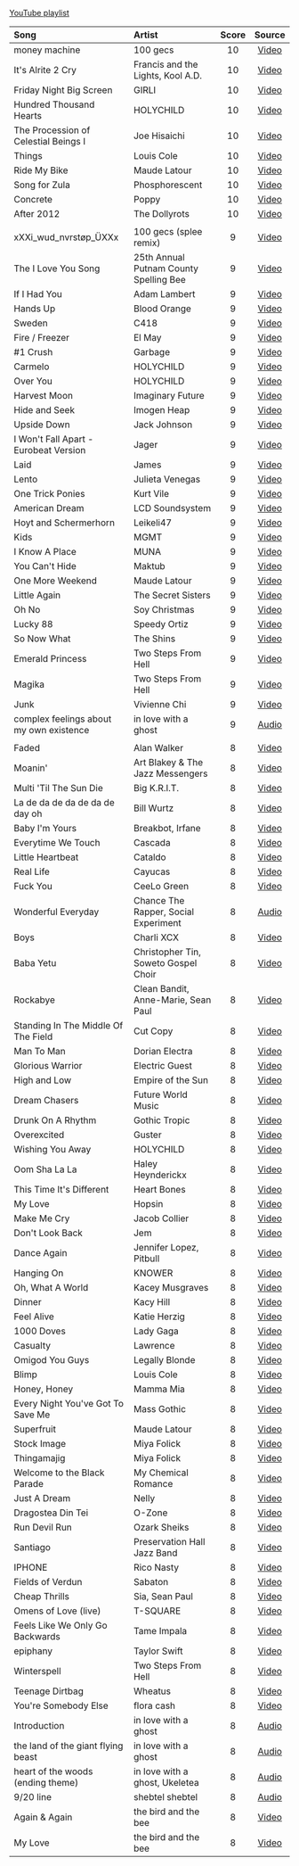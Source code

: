 [YouTube playlist](https://www.youtube.com/playlist?list=PLpau0kOvo5Gnu5j0ouJCE2UKqKg4YeJH1)

| Song | Artist | Score | Source |
| :-- | :-- | :-: | :-: |
| money machine | 100 gecs | 10 | [Video](https://www.youtube.com/watch?v=z97qLNXeAMQ) |
| It's Alrite 2 Cry | Francis and the Lights, Kool A.D. | 10 | [Video](https://www.youtube.com/watch?v=hmlZxNE2VQ4) |
| Friday Night Big Screen | GIRLI | 10 | [Video](https://www.youtube.com/watch?v=UDHFYVorDpU) |
| Hundred Thousand Hearts | HOLYCHILD | 10 | [Video](https://www.youtube.com/watch?v=AXabgt-UGD4) |
| The Procession of Celestial Beings I | Joe Hisaichi | 10 | [Video](https://www.youtube.com/watch?v=mUwzfqm0dqY) |
| Things | Louis Cole | 10 | [Video](https://www.youtube.com/watch?v=RhllQAiEQlM) |
| Ride My Bike | Maude Latour | 10 | [Video](https://www.youtube.com/watch?v=N_nBsFkUDtU) |
| Song for Zula | Phosphorescent | 10 | [Video](https://www.youtube.com/watch?v=ZPxQYhGpdvg) |
| Concrete | Poppy | 10 | [Video](https://www.youtube.com/watch?v=WwoGhpYdebQ) |
| After 2012 | The Dollyrots | 10 | [Video](https://www.youtube.com/watch?v=GWpuBTcBkXQ) |
| | | | |
| xXXi_wud_nvrstøp_ÜXXx | 100 gecs (splee remix) | 9 | [Video](https://www.youtube.com/watch?v=ZKanae2wncU) |
| The I Love You Song | 25th Annual Putnam County Spelling Bee | 9 | [Video](https://www.youtube.com/watch?v=uTjK9leC6jk) |
| If I Had You | Adam Lambert | 9 | [Video](https://www.youtube.com/watch?v=wmXQFwlD7vk) |
| Hands Up | Blood Orange | 9 | [Video](https://www.youtube.com/watch?v=CBpqtvgbhXY) |
| Sweden | C418 | 9 | [Video](https://www.youtube.com/watch?v=_3ngiSxVCBs) |
| Fire / Freezer | El May | 9 | [Video](https://www.youtube.com/watch?v=dHo1h1IKc1U) |
| #1 Crush | Garbage | 9 | [Video](https://www.youtube.com/watch?v=PX7LLua5NCM) |
| Carmelo | HOLYCHILD | 9 | [Video](https://www.youtube.com/watch?v=VGzx0_fXa9I) |
| Over You | HOLYCHILD | 9 | [Video](https://www.youtube.com/watch?v=dD4Q5fbOKXQ) |
| Harvest Moon | Imaginary Future | 9 | [Video](https://www.youtube.com/watch?v=XVzLUW1qtR4) |
| Hide and Seek | Imogen Heap | 9 | [Video](https://www.youtube.com/watch?v=UYIAfiVGluk) |
| Upside Down | Jack Johnson | 9 | [Video](https://www.youtube.com/watch?v=dqUdI4AIDF0) |
| I Won't Fall Apart - Eurobeat Version | Jager | 9 | [Video](https://www.youtube.com/watch?v=PwE7h4tUB_4) |
| Laid | James | 9 | [Video](https://www.youtube.com/watch?v=mC53oRIo0zQ) |
| Lento | Julieta Venegas | 9 | [Video](https://www.youtube.com/watch?v=CuTx1QwLPjM) |
| One Trick Ponies | Kurt Vile | 9 | [Video](https://www.youtube.com/watch?v=W7OmWKy6_8E) |
| American Dream | LCD Soundsystem | 9 | [Video](https://www.youtube.com/watch?v=ML1MUKOJIIo) |
| Hoyt and Schermerhorn | Leikeli47 | 9 | [Video](https://www.youtube.com/watch?v=RugQooxnn-4) |
| Kids | MGMT | 9 | [Video](https://www.youtube.com/watch?v=fe4EK4HSPkI) |
| I Know A Place | MUNA | 9 | [Video](https://www.youtube.com/watch?v=-t5gGm3NWU4) |
| You Can't Hide | Maktub | 9 | [Video](https://www.youtube.com/watch?v=EbWT8UKi7gE) |
| One More Weekend | Maude Latour | 9 | [Video](https://www.youtube.com/watch?v=XCel7NDgEUM) |
| Little Again | The Secret Sisters | 9 | [Video](https://www.youtube.com/watch?v=EqhKReIV4UI) |
| Oh No | Soy Christmas | 9 | [Video](https://www.youtube.com/watch?v=OAzP0h7BURI) |
| Lucky 88 | Speedy Ortiz | 9 | [Video](https://www.youtube.com/watch?v=f76rghmg1jI) |
| So Now What | The Shins | 9 | [Video](https://www.youtube.com/watch?v=R7-DjDF1MRM) |
| Emerald Princess | Two Steps From Hell | 9 | [Video](https://www.youtube.com/watch?v=kBH-dO68ooA) |
| Magika | Two Steps From Hell | 9 | [Video](https://www.youtube.com/watch?v=D2gIt7WSY5Q) |
| Junk | Vivienne Chi | 9 | [Video](https://www.youtube.com/watch?v=udKtaZAj-qY) |
| complex feelings about my own existence | in love with a ghost | 9 | [Audio](https://soundcloud.com/in-love-with-a-ghost/complex-feelings-about-my-own-existence-feat-jungkook) |
| | | | |
| Faded | Alan Walker | 8 | [Video](https://www.youtube.com/watch?v=60ItHLz5WEA) |
| Moanin' | Art Blakey & The Jazz Messengers | 8 | [Video](https://www.youtube.com/watch?v=Cv9NSR-2DwM) |
| Multi 'Til The Sun Die | Big K.R.I.T. | 8 | [Video](https://www.youtube.com/watch?v=4kly-bxCBZg) |
| La de da de da de da de day oh | Bill Wurtz | 8 | [Video](https://www.youtube.com/watch?v=V0HCZ4YGqbw) |
| Baby I'm Yours | Breakbot, Irfane | 8 | [Video](https://www.youtube.com/watch?v=6okxuiiHx2w) |
| Everytime We Touch | Cascada | 8 | [Video](https://www.youtube.com/watch?v=4G6QDNC4jPs) |
| Little Heartbeat | Cataldo | 8 | [Video](https://www.youtube.com/watch?v=k3ZnlZOWbNY) |
| Real Life | Cayucas | 8 | [Video](https://www.youtube.com/watch?v=i_adEXYIEuo) |
| Fuck You | CeeLo Green | 8 | [Video](https://www.youtube.com/watch?v=pc0mxOXbWIU) |
| Wonderful Everyday | Chance The Rapper, Social Experiment | 8 | [Audio](https://soundcloud.com/haute_audio/chance-the-rapper-wonderful-everyday-arthur-theme-cover) |
| Boys | Charli XCX | 8 | [Video](https://www.youtube.com/watch?v=mPRy1B4t5YA) |
| Baba Yetu | Christopher Tin, Soweto Gospel Choir | 8 | [Video](https://www.youtube.com/watch?v=IJiHDmyhE1A) |
| Rockabye | Clean Bandit, Anne-Marie, Sean Paul | 8 | [Video](https://www.youtube.com/watch?v=papuvlVeZg8) |
| Standing In The Middle Of The Field | Cut Copy | 8 | [Video](https://www.youtube.com/watch?v=a0gBk1J-i-o) |
| Man To Man | Dorian Electra | 8 | [Video](https://www.youtube.com/watch?v=u3K6_89Ee4U) |
| Glorious Warrior | Electric Guest | 8 | [Video](https://www.youtube.com/watch?v=QBVBSTs0cS4) |
| High and Low | Empire of the Sun | 8 | [Video](https://www.youtube.com/watch?v=ntlpTad3PLM) |
| Dream Chasers | Future World Music | 8 | [Video](https://www.youtube.com/watch?v=WuXjT8JyDv8) |
| Drunk On A Rhythm | Gothic Tropic | 8 | [Video](https://www.youtube.com/watch?v=27ZLD82BzFQ) |
| Overexcited | Guster | 8 | [Video](https://www.youtube.com/watch?v=IXfpyfqGGZ4) |
| Wishing You Away | HOLYCHILD | 8 | [Video](https://www.youtube.com/watch?v=-NzjL25AK8c) |
| Oom Sha La La | Haley Heynderickx | 8 | [Video](https://www.youtube.com/watch?v=ZyvYIYwLzTw) |
| This Time It's Different | Heart Bones | 8 | [Video](https://www.youtube.com/watch?v=8I3Fvtc2ElA) |
| My Love | Hopsin | 8 | [Video](https://www.youtube.com/watch?v=XiBqOgs2K6w) |
| Make Me Cry | Jacob Collier | 8 | [Video](https://www.youtube.com/watch?v=Ra77qWfXv1c) |
| Don't Look Back | Jem | 8 | [Video](https://www.youtube.com/watch?v=-u9aH0OP218) |
| Dance Again | Jennifer Lopez, Pitbull | 8 | [Video](https://www.youtube.com/watch?v=bjgFH01k0gU) |
| Hanging On | KNOWER | 8 | [Video](https://www.youtube.com/watch?v=kLZJ-0IP9bY) |
| Oh, What A World | Kacey Musgraves | 8 | [Video](https://www.youtube.com/watch?v=3tgspkNRIcc) |
| Dinner | Kacy Hill | 8 | [Video](https://www.youtube.com/watch?v=_Wio74mlRdk) |
| Feel Alive | Katie Herzig | 8 | [Video](https://www.youtube.com/watch?v=h91dgsWpnl8) |
| 1000 Doves | Lady Gaga | 8 | [Video](https://www.youtube.com/watch?v=xIq6lpdO-Bw) |
| Casualty | Lawrence | 8 | [Video](https://www.youtube.com/watch?v=KsGpCOdqzW4) |
| Omigod You Guys | Legally Blonde | 8 | [Video](https://www.youtube.com/watch?v=6pHxuEBSVnA) |
| Blimp | Louis Cole | 8 | [Video](https://www.youtube.com/watch?v=8_xaSom3Lro) |
| Honey, Honey | Mamma Mia | 8 | [Video](https://www.youtube.com/watch?v=ceE60SLxPVQ) |
| Every Night You've Got To Save Me | Mass Gothic | 8 | [Video](https://www.youtube.com/watch?v=3_8qX3hJjM8) |
| Superfruit | Maude Latour | 8 | [Video](https://www.youtube.com/watch?v=NPjEVNkYspg) |
| Stock Image | Miya Folick | 8 | [Video](https://www.youtube.com/watch?v=_I46mszI4dE) |
| Thingamajig | Miya Folick | 8 | [Video](https://www.youtube.com/watch?v=II9JXA_VOZ0) |
| Welcome to the Black Parade | My Chemical Romance | 8 | [Video](https://www.youtube.com/watch?v=RRKJiM9Njr8) |
| Just A Dream | Nelly | 8 | [Video](https://www.youtube.com/watch?v=N6O2ncUKvlg) |
| Dragostea Din Tei | O-Zone | 8 | [Video](https://www.youtube.com/watch?v=YnopHCL1Jk8) |
| Run Devil Run | Ozark Sheiks | 8 | [Video](https://www.youtube.com/watch?v=Ue-s5UbWU8s) |
| Santiago | Preservation Hall Jazz Band | 8 | [Video](https://www.youtube.com/watch?v=vi504wcjFfs) |
| IPHONE | Rico Nasty | 8 | [Video](https://www.youtube.com/watch?v=RuhvdaDabpU) |
| Fields of Verdun | Sabaton | 8 | [Video](https://www.youtube.com/watch?v=xP8G-LwWNn0) |
| Cheap Thrills | Sia, Sean Paul | 8 | [Video](https://www.youtube.com/watch?v=nYh-n7EOtMA) |
| Omens of Love (live) | T-SQUARE | 8 | [Video](https://www.youtube.com/watch?v=HYie77YHkns) |
| Feels Like We Only Go Backwards | Tame Impala | 8 | [Video](https://www.youtube.com/watch?v=wycjnCCgUes) |
| epiphany | Taylor Swift | 8 | [Video](https://www.youtube.com/watch?v=DUnDkI7l9LQ) |
| Winterspell | Two Steps From Hell | 8 | [Video](https://www.youtube.com/watch?v=GLqiQWAXQh8) |
| Teenage Dirtbag | Wheatus | 8 | [Video](https://www.youtube.com/watch?v=FC3y9llDXuM) |
| You're Somebody Else | flora cash | 8 | [Video](https://www.youtube.com/watch?v=AzjMmwki1Fs) |
| Introduction | in love with a ghost | 8 | [Audio](https://soundcloud.com/in-love-with-a-ghost/introduction-1) |
| the land of the giant flying beast | in love with a ghost | 8 | [Audio](https://soundcloud.com/in-love-with-a-ghost/the-land-of-the-giant-flying-beast) |
| heart of the woods (ending theme) | in love with a ghost, Ukeletea | 8 | [Audio](https://soundcloud.com/in-love-with-a-ghost/heart-of-the-woods-ending-theme-ft-ukuletea) |
| 9/20 line | shebtel shebtel | 8 | [Audio](https://soundcloud.com/good/how-daytime-must-look) |
| Again & Again | the bird and the bee | 8 | [Video](https://www.youtube.com/watch?v=TMy6X5cQul8) |
| My Love | the bird and the bee | 8 | [Video](https://www.youtube.com/watch?v=Hv3ZdOdjXso) |
